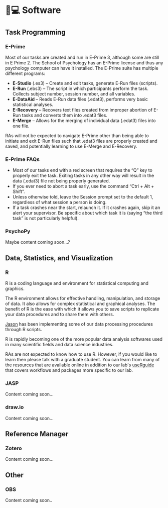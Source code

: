 # 👩💻 Software

## Task Programming

### E-Prime

Most of our tasks are created and run in E-Prime 3, although some are still in E Prime 2. The School of Psychology has an E-Prime license and thus any psychology computer can have it installed. The E-Prime suite has multiple different programs:

* **E-Studio** (.es3) – Create and edit tasks, generate E-Run files (scripts).
* **E-Run** (.ebs3) – The script in which participants perform the task. Collects subject number, session number, and all variables.
* **E-DataAid** – Reads E-Run data files (.edat3), performs very basic statistical analyses.
* **E-Recovery** – Recovers text files created from improper abortion of E-Run tasks and converts them into .edat3 files.
* **E-Merge** – Allows for the merging of individual data (.edat3) files into one file.

RAs will not be expected to navigate E-Prime other than being able to initiate and exit E-Run files such that .edat3 files are properly created and saved, and potentially learning to use E-Merge and E-Recovery.

### **E-Prime FAQs**

* Most of our tasks end with a red screen that requires the “Q” key to properly exit the task. Exiting tasks in any other way will result in the data (.edat3) file not being properly generated.
* If you ever need to abort a task early, use the command “Ctrl + Alt + Shift”.
* Unless otherwise told, leave the Session prompt set to the default 1, regardless of what session a person is doing.
* If a task crashes near the start, relaunch it. If it crashes again, skip it an alert your supervisor. Be specific about which task it is (saying “the third task” is not particularly helpful).

### PsychoPy

Maybe content coming soon...?

## Data, Statistics, and Visualization

### R

R is a coding language and environment for statistical computing and graphics.

The R environment allows for effective handling, manipulation, and storage of data. It also allows for complex statistical and graphical analyses. The benefit of R is the ease with which it allows you to save scripts to replicate your data procedures and to share them with others.

[Jason](../lab-overview/people.md) has been implementing some of our data processing procedures through R scripts.

R is rapidly becoming one of the more popular data analysis softwares used in many scientific fields and data science industries.

RAs are not expected to know how to use R. However, if you would like to learn then please talk with a graduate student. You can learn from many of the resources that are available online in addition to our lab's [useRguide](https://englelab.gatech.edu/useRguide/) that covers workflows and packages more specific to our lab.

### JASP

Content coming soon...

### draw.io

Content coming soon...

## Reference Manager

### Zotero

Content coming soon...

## Other

### OBS

Content coming soon..

###
